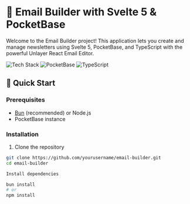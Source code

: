 # 📧 Email Builder with Svelte 5 & PocketBase

Welcome to the Email Builder project! This application lets you create and manage newsletters using Svelte 5, PocketBase, and TypeScript with the powerful Unlayer React Email Editor.

![Tech Stack](https://img.shields.io/badge/Svelte-5-FF3E00?logo=svelte)
![PocketBase](https://img.shields.io/badge/PocketBase-DB-2C4D7E)
![TypeScript](https://img.shields.io/badge/TypeScript-4.9.5-3178C6?logo=typescript)

## 🚀 Quick Start

### Prerequisites
- [Bun](https://bun.sh/) (recommended) or Node.js
- PocketBase instance

### Installation
1. Clone the repository
```bash
git clone https://github.com/yourusername/email-builder.git
cd email-builder

Install dependencies

bun install
# or
npm install